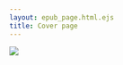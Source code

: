 ```yaml
---
layout: epub_page.html.ejs
title: Cover page
---
```


<img src="images/epub-guide-cover.png" class="cover-image" />